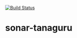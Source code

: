 [![Build Status](https://travis-ci.org/Tanaguru/sonar-tanaguru.svg?branch=master)](https://travis-ci.org/Tanaguru/sonar-tanaguru)

# sonar-tanaguru
